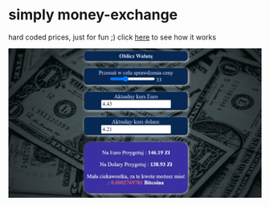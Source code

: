 # simply money-exchange
hard coded prices, just for fun ;)
click [here](https://thomasanders.github.io/exchange/) to see how it works


![screen shot](https://github.com/thomasanders/simply-money-exchange/blob/main/img/screen-exchange.jpg)
